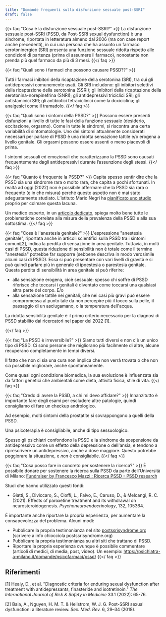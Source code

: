 ```yaml
---
title: "Domande frequenti sulla disfunzione sessuale post-SSRI"
draft: false
---
```


{{< faq "Cosa è la disfunzione sessuale post-SSRI?" >}}
La disfunzione sessuale post-SSRI (PSSD, da Post-SSRI sexual dysfunction) è una sindrome, riportata in letteratura almeno dal 2006 (ma con case report anche precedenti), in cui una persona che ha assunto un farmaco serotoninergico (SRI) presenta una funzione sessuale ridotta rispetto alle condizioni di partenza (prima di assumere il farmaco), nonostante non prenda più quel farmaco da più di 3 mesi.
{{</ faq >}}

{{< faq "Quali sono i farmaci che possono causare PSSD??" >}}

Tutti i farmaci inibitori della ricaptazione della serotonina (SRI), tra cui gli antidepressivi comunemente usati. Gli SRI includono:
gli inibitori selettivi della ricaptazione della serotonina (SSRI);
gli inibitori della ricaptazione della serotonina-norepinefrina (SNRI);
gli antidepressivi triciclici SRI;
gli antistaminici SRI;
gli antibiotici tetraciclinici come la doxiciclina;
gli analgesici come il tramadolo.
{{</ faq >}}

{{< faq "Quali sono i sintomi della PSSD?" >}}
Possono essere presenti disfunzioni a livello di tutte le fasi della funzione sessuale (desiderio, eccitazione, orgasmo). Come in tutte le sindromi, si riscontra una certa variabilità di sintomatologie.
Uno dei sintomi attualmente considerati necessari per parlare di PSSD è una ridotta sensazione tattile e/o erogena a livello genitale.
Gli orgasmi possono essere assenti o meno piacevoli di prima.

I sintomi sessuali ed emozionali che caratterizzano la PSSD sono causati frequentemente dagli antidepressivi durante l’assunzione degli stessi.
{{</ faq >}}

{{< faq "Quanto è frequente la PSSD?" >}}
Capita spesso sentir dire che la PSSD sia una sindrome rara o molto rara, che capita a pochi sfortunati.
In realtà ad oggi (2022) non è possibile affermare che la PSSD sia rara o frequente (e in che misura) perché questo aspetto non è mai stato adeguatamente studiato.
L’Istituto Mario Negri ha [pianificato uno studio](https://postssrisyndrome.org/istituto-di-ricerche-farmacologiche-mario-negri-pianifica-uno-studio-sulla-pssd/) proprio per colmare questa lacuna.

Un medico esperto, in un [articolo dedicato](https://postssrisyndrome.org/la-sindrome/quanto-e-comune-la-disfunzione-sessuale-post-ssri-pssd/), spiega molto bene tutte le problematiche correlate alla misura della prevalenza della PSSD e alla sua sottostima.
{{</ faq >}}

{{< faq "Cosa è l'anestesia genitale?" >}}
L'espressione "anestesia genitale", riportata anche in articoli scientifici sulla PSSD tra i sintomi comuni[2], indica la perdita di sensazione in area genitale. Tuttavia, in molti casi di PSSD, questa riduzione di sensibilità non è totale come il termine "anestesia" potrebbe far supporre (sebbene descriva in modo verosimile alcuni casi di PSSD). Essa si può presentare con vari livelli di gravità e si può quindi parlare più in generale di ipoestesia o parestesia genitale. Questa perdita di sensibilità in area genitale si può riferire:
* alla sensazione erogena, cioè sessuale: spesso chi soffre di PSSD riferisce che toccarsi i genitali è diventato come toccarsi una qualsiasi altra parte del corpo. E/o
* alla sensazione tattile nei genitali, che nei casi più gravi può essere compromessa al punto tale da non percepire più il tocco sulla pelle, il passaggio di un asciugamano, o la temperatura dell'acqua.

La ridotta sensibilità genitale è il primo criterio necessario per la diagnosi di PSSD stabilito dai ricercatori nel paper del 2022 [1].

{{</ faq >}}

{{< faq "La PSSD è irreversibile?" >}}
Siamo tutti diversi e non c'è un unico tipo di PSSD. Ci sono persone che migliorano più facilmente di altre, alcune recuperano completamente in tempi diversi.

Il fatto che non ci sia una cura non implica che non verrà trovata o che non sia possibile migliorare, anche spontaneamente.

Come quasi ogni condizione biomedica, la sua evoluzione è influenzata sia da fattori genetici che ambientali come dieta, attività fisica, stile di vita.
{{</ faq >}}

{{< faq "Credo di avere la PSSD, a chi mi devo affidare?" >}}
Innanzitutto è importante fare degli esami per escludere altre patologie, quindi consigliamo di fare un checkup andrologico.

Ad esempio, molti sintomi della prostatite si sovrappongono a quelli della PSSD.

Una psicoterapia è consigliabile, anche di tipo sessuologico.

Spesso gli psichiatri confondono la PSSD e la sindrome da sospensione da antidepressivo come un effetto della depressione o dell'ansia, e tendono a riprescrivere un antidepressivo, anche a dose maggiore. Questo potrebbe peggiorare la situazione, e _non_ è consigliabile.
{{</ faq >}}

{{< faq "Cosa posso fare in concreto per sostenere la ricerca?" >}}
È possibile donare per sostenere la ricerca sulla PSSD da parte dell’Università di Milano:
[Fundraiser by Francesco Mazzi : Ricerca PSSD - PSSD research](https://www.gofundme.com/f/27l8qmes5c)

Studi che hanno utilizzato questi fondi:
* Giatti, S., Diviccaro, S., Cioffi, L., Falvo, E., Caruso, D., & Melcangi, R. C. (2021). Effects of paroxetine treatment and its withdrawal on neurosteroidogenesis. _Psychoneuroendocrinology_, 132, 105364.

È importante anche riportare la propria esperienza, per aumentare la consapevolezza del problema. Alcuni modi:
* Pubblicare la propria testimonianza nel sito [postssrisyndrome.org](https://postssrisyndrome.org) (scrivere a info chiocciola postssrisyndrome.org)
* Pubblicare la propria testimonianza su altri siti che trattano di PSSD.
* Riportare la propria esperienza ovunque è possibile commentare (articoli di medici, di media, post, video). Un esempio: https://psichiatra-a-milano.it/domande/psicofarmaci/pssd/
{{</ faq >}}

## Riferimenti

[1] Healy, D., et al. "Diagnostic criteria for enduring sexual dysfunction after treatment with antidepressants, finasteride and isotretinoin." _The International Journal of Risk & Safety in Medicine_ 33.1 (2022): 65-76.

[2] Bala, A., Nguyen, H. M. T. & Hellstrom, W. J. G. Post-SSRI sexual dysfunction: a literature review. _Sex. Med. Rev._ 6, 29–34 (2018).
